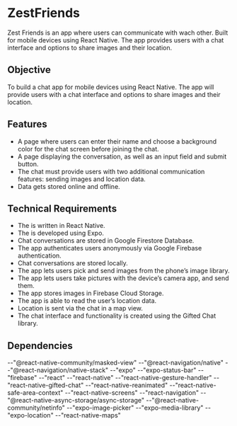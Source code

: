 # ZestFriends

Zest Friends is an app where users can communicate with wach other. Built for mobile devices using React Native. The app provides users with a chat interface and options to share images and their location.


## Objective
To build a chat app for mobile devices using React Native. The app will provide users with a chat interface and options to share images and their location.

## Features
- A page where users can enter their name and choose a background color for the chat screen before joining the chat. 
- A page displaying the conversation, as well as an input field and submit button. 
- The chat must provide users with two additional communication features: sending images and location data. 
- Data gets stored online and offline.

## Technical Requirements
- The is written in React Native. 
- The is developed using Expo. 
- Chat conversations are stored in Google Firestore Database. 
- The app authenticates users anonymously via Google Firebase authentication. 
- Chat conversations are stored locally. 
- The app lets users pick and send images from the phone’s image library. 
- The app lets users take pictures with the device’s camera app, and send them. 
- The app stores images in Firebase Cloud Storage. 
- The app is able to read the user’s location data.
- Location is sent via the chat in a map view. 
- The chat interface and functionality is created using the Gifted Chat library.

## Dependencies
--"@react-native-community/masked-view"
--"@react-navigation/native"
--"@react-navigation/native-stack"
--"expo"
--"expo-status-bar"
--"firebase"
--"react"
--"react-native"
--"react-native-gesture-handler"
--"react-native-gifted-chat"
--"react-native-reanimated"
--"react-native-safe-area-context"
--"react-native-screens"
--"react-navigation"
--"@react-native-async-storage/async-storage"
--"@react-native-community/netinfo"
--"expo-image-picker"
--"expo-media-library"
--"expo-location"
--"react-native-maps"

